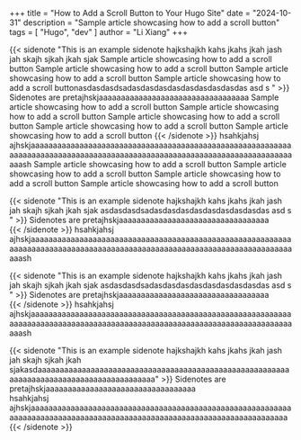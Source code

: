 +++
title = "How to Add a Scroll Button to Your Hugo Site"
date = "2024-10-31"
description = "Sample article showcasing how to add a scroll button"
tags = [
    "Hugo",
    "dev"
]
author = "Li Xiang"
+++

{{< sidenote "This is an example sidenote hajkshajkh kahs jkahs jkah jash jah skajh sjkah jkah sjak Sample article showcasing how to add a scroll button Sample article showcasing how to add a scroll button Sample article showcasing how to add a scroll button Sample article showcasing how to add a scroll buttonasdasdasdsadasdasdasdasdasdasdasdasdas asd s " >}}
Sidenotes are pretajhskjaaaaaaaaaaaaaaaaaaaaaaaaaaaaaaaaaa   Sample article showcasing how to add a scroll button Sample article showcasing how to add a scroll button Sample article showcasing how to add a scroll button Sample article showcasing how to add a scroll button Sample article showcasing how to add a scroll button
{{< /sidenote >}}
hsahkjahsj ajhskjaaaaaaaaaaaaaaaaaaaaaaaaaaaaaaaaaaaaaaaaaaaaaaaaaaaaaaaaaaaaaaaaaaaaaaaaaaaaaaaaaaaaaaaaaaaaaaaaaaaaaaaaaaaaaaaaaaaaaaaaaaaaaash Sample article showcasing how to add a scroll button Sample article showcasing how to add a scroll button Sample article showcasing how to add a scroll button Sample article showcasing how to add a scroll button


{{< sidenote "This is an example sidenote hajkshajkh kahs jkahs jkah jash jah skajh sjkah jkah sjak asdasdasdsadasdasdasdasdasdasdasdasdas asd s " >}}
Sidenotes are pretajhskjaaaaaaaaaaaaaaaaaaaaaaaaaaaaaaaaaa  
{{< /sidenote >}}
hsahkjahsj ajhskjaaaaaaaaaaaaaaaaaaaaaaaaaaaaaaaaaaaaaaaaaaaaaaaaaaaaaaaaaaaaaaaaaaaaaaaaaaaaaaaaaaaaaaaaaaaaaaaaaaaaaaaaaaaaaaaaaaaaaaaaaaaaaash



{{< sidenote "This is an example sidenote hajkshajkh kahs jkahs jkah jash jah skajh sjkah jkah sjak asdasdasdsadasdasdasdasdasdasdasdasdas asd s " >}}
Sidenotes are pretajhskjaaaaaaaaaaaaaaaaaaaaaaaaaaaaaaaaaa  
{{< /sidenote >}}
hsahkjahsj ajhskjaaaaaaaaaaaaaaaaaaaaaaaaaaaaaaaaaaaaaaaaaaaaaaaaaaaaaaaaaaaaaaaaaaaaaaaaaaaaaaaaaaaaaaaaaaaaaaaaaaaaaaaaaaaaaaaaaaaaaaaaaaaaaash


{{< sidenote "This is an example sidenote hajkshajkh kahs jkahs jkah jash jah skajh sjkah jkah sjakasdaaaaaaaaaaaaaaaaaaaaaaaaaaaaaaaaaaaaaaaaaaaaaaaaaaaaaaaaaaaaaaaaaaaaaaaaaaaaaaaaaaaaaaaaaa" >}}
Sidenotes are pretajhskjaaaaaaaaaaaaaaaaaaaaaaaaaaaaaaaaaa  
hsahkjahsj ajhskjaaaaaaaaaaaaaaaaaaaaaaaaaaaaaaaaaaaaaaaaaaaaaaaaaaaaaaaaaaaaaaaaaaaaaaaaaaaaaaaaaaaaaaaaaaaaaaaaaaaaaaaaaaaaaaaaaaaaaaaaaa
{{< /sidenote >}}